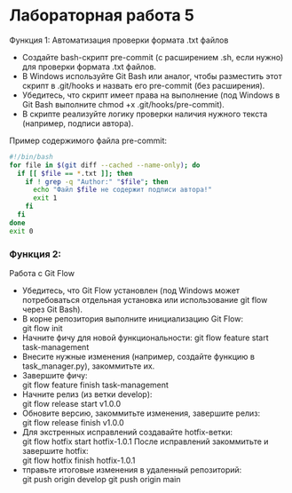 # Лабораторная работа 5

Функция 1: 
Автоматизация проверки формата .txt файлов   
* Создайте bash-скрипт pre-commit (с расширением .sh, если нужно) для проверки формата .txt файлов.  
* В Windows используйте Git Bash или аналог, чтобы разместить этот скрипт в .git/hooks и назвать его pre-commit (без расширения).
* Убедитесь, что скрипт имеет права на выполнение (под Windows в Git Bash выполните chmod +x .git/hooks/pre-commit).  
* В скрипте реализуйте логику проверки наличия нужного текста (например, подписи автора).  

Пример содержимого файла pre-commit:
```bash
#!/bin/bash
for file in $(git diff --cached --name-only); do
  if [[ $file == *.txt ]]; then
    if ! grep -q "Author:" "$file"; then
      echo "Файл $file не содержит подписи автора!"
      exit 1
    fi
  fi
done
exit 0
```
### Функция 2: 
Работа с Git Flow 
* Убедитесь, что Git Flow установлен (под Windows может потребоваться отдельная установка или использование git flow через Git Bash).
* В корне репозитория выполните инициализацию Git Flow:  
git flow init
* Начните фичу для новой функциональности:
git flow feature start task-management
* Внесите нужные изменения (например, создайте функцию в task_manager.py), закоммитьте их.
* Завершите фичу:  
git flow feature finish task-management
* Начните релиз (из ветки develop):  
git flow release start v1.0.0
* Обновите версию, закоммитьте изменения, завершите релиз:  
git flow release finish v1.0.0
* Для экстренных исправлений создавайте hotfix-ветки:  
git flow hotfix start hotfix-1.0.1
После исправлений закоммитьте и завершите hotfix:  
git flow hotfix finish hotfix-1.0.1
* тправьте итоговые изменения в удаленный репозиторий:  
git push origin develop
git push origin main
